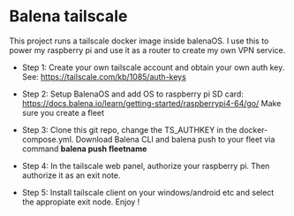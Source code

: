# Balena tailscale
This project runs a tailscale docker image inside balenaOS. I use this to power my raspberry pi and use it as a router to create my own VPN service.

* Step 1:
Create your own tailscale account and obtain your own auth key. See: https://tailscale.com/kb/1085/auth-keys

* Step 2:
Setup BalenaOS and add OS to raspberry pi SD card: https://docs.balena.io/learn/getting-started/raspberrypi4-64/go/
Make sure you create a fleet

* Step 3:
Clone this git repo, change the TS_AUTHKEY in the docker-compose.yml. Download Balena CLI and balena push to your fleet via command **balena push fleetname**

* Step 4:
In the tailscale web panel, authorize your raspberry pi. Then authorize it as an exit note.

* Step 5:
Install tailscale client on your windows/android etc and select the appropiate exit node. Enjoy !


